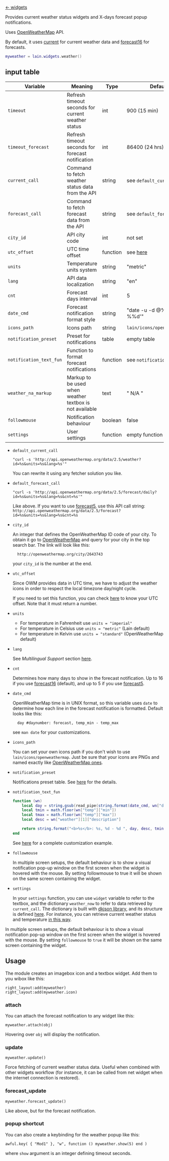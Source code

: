 [<- widgets](https://github.com/copycat-killer/lain/wiki/Widgets)

Provides current weather status widgets and X-days forecast popup notifications.

Uses [OpenWeatherMap](http://openweathermap.org/api) API.

By default, it uses [current](http://openweathermap.org/current) for current weather data and [forecast16](http://openweathermap.org/forecast16) for forecasts.

```lua
myweather = lain.widgets.weather()
```

## input table

Variable | Meaning | Type | Default
--- | --- | --- | ---
`timeout` | Refresh timeout seconds for current weather status | int | 900 (15 min)
`timeout_forecast` | Refresh timeout seconds for forecast notification | int | 86400 (24 hrs)
`current_call` | Command to fetch weather status data from the API | string | see `default_current_call`
`forecast_call` | Command to fetch forecast data from the API | string | see `default_forecast_call`
`city_id` | API city code | int | not set
`utc_offset` | UTC time offset | function | see [here](https://github.com/copycat-killer/lain/blob/master/widgets/weather.lua#L44-47)
`units` | Temperature units system | string | "metric" 
`lang` | API data localization | string | "en"
`cnt` | Forecast days interval | int | 5
`date_cmd` | Forecast notification format style | string | "date -u -d @%d +'%%a %%d'"
`icons_path` | Icons path | string | `lain/icons/openweathermap`
`notification_preset` | Preset for notifications | table | empty table
`notification_text_fun` | Function to format forecast notifications | function | see `notification_text_fun`
`weather_na_markup` | Markup to be used when weather textbox is not available | text | " N/A " 
`followmouse` | Notification behaviour | boolean | false
`settings` | User settings | function | empty function

- ``default_current_call`` 

    `"curl -s 'http://api.openweathermap.org/data/2.5/weather?id=%s&units=%s&lang=%s'"`

    You can rewrite it using any fetcher solution you like.

- ``default_forecast_call``
 
    `"curl -s 'http://api.openweathermap.org/data/2.5/forecast/daily?id=%s&units=%s&lang=%s&cnt=%s'"`

    Like above.
    If you want to use [forecast5](http://openweathermap.org/forecast5), use this API call string:
    `http://api.openweathermap.org/data/2.5/forecast?id=%s&units=%s&lang=%s&cnt=%s`

- ``city_id``

    An integer that defines the OpenWeatherMap ID code of your city.
    To obtain it go to [OpenWeatherMap](http://openweathermap.org/) and query for your city in the top search bar. The link will look like this:

        http://openweathermap.org/city/2643743

    your `city_id` is the number at the end.


- ``utc_offset``

    Since OWM provides data in UTC time, we have to adjust the weather icons in order to respect the local timezone day/night cycle.

    If you need to set this function, you can check [here](https://en.wikipedia.org/wiki/List_of_UTC_time_offsets) to know your UTC offset. Note that it must return a number.

- ``units``

    - For temperature in Fahrenheit use `units = "imperial"`
    - For temperature in Celsius use `units = "metric"` (Lain default)
    - For temperature in Kelvin use `units = "standard"` (OpenWeatherMap default)

- ``lang``

    See *Multilingual Support* section [here](http://openweathermap.org/current).

- ``cnt``

    Determines how many days to show in the forecast notification. Up to 16 if you use [forecast16](http://openweathermap.org/forecast16)  (default), and up to 5 if you use [forecast5](http://openweathermap.org/forecast5).

- ``date_cmd``

    OpenWeatherMap time is in UNIX format, so this variable uses `date` to determine how each line in the forecast notification is formatted. Default looks like this:

        day #daynumber: forecast, temp_min - temp_max

    see `man date` for your customizations.

- ``icons_path``

    You can set your own icons path if you don't wish to use `lain/icons/openweathermap`. Just be sure that your icons are PNGs and named exactly like [OpenWeatherMap ones](http://openweathermap.org/weather-conditions).

- ``notification_preset``

   Notifications preset table. See [here](http://awesome.naquadah.org/doc/api/modules/naughty.html#notify) for the details.

- ``notification_text_fun``
   ```lua
   function (wn)
       local day = string.gsub(read_pipe(string.format(date_cmd, wn["dt"])), "\n", "")
       local tmin = math.floor(wn["temp"]["min"])
       local tmax = math.floor(wn["temp"]["max"])
       local desc = wn["weather"][1]["description"]

       return string.format("<b>%s</b>: %s, %d - %d ", day, desc, tmin, tmax)
   end
   ```
   See [here](https://github.com/copycat-killer/lain/issues/186#issuecomment-203400918) for a complete customization example.

- ``followmouse``

   In multiple screen setups, the default behaviour is to show a visual notification pop-up window on the first screen when the widget is hovered with the mouse. By setting followmouse to true it will be shown on the same screen containing the widget.

- ``settings``

    In your `settings` function, you can use `widget` variable to refer to the textbox, and the dictionary `weather_now` to refer to data retrieved by `current_call`. The dictionary is built with [dkjson library](http://dkolf.de/src/dkjson-lua.fsl/home), and its structure is defined [here](http://openweathermap.org/weather-data).
    For instance, you can retrieve current weather status and temperature [in this way](https://github.com/copycat-killer/awesome-copycats/blob/master/rc.lua.multicolor#L139-140).

In multiple screen setups, the default behaviour is to show a visual notification pop-up window on the first screen when the widget is hovered with the mouse. By setting `followmouse` to `true` it will be shown on the same screen containing the widget.

## Usage
The module creates an imagebox icon and a textbox widget. Add them to you wibox like this:

    right_layout:add(myweather)
    right_layout:add(myweather.icon)

### attach
You can attach the forecast notification to any widget like this:

    myweather.attach(obj)

Hovering over ``obj`` will display the notification.

### update

    myweather.update()

Force fetching of current weather status data. Useful when combined with other widgets workflow (for instance, it can be called from net widget when the internet connection is restored).

### forecast_update

    myweather.forecast_update()

Like above, but for the forecast notification.

### popup shortcut

You can also create a keybinding for the weather popup like this:

    awful.key( { "Mod1" }, "w", function () myweather.show(5) end )

where ``show`` argument is an integer defining timeout seconds.
